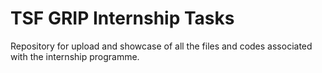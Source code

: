 # TSF GRIP Internship Tasks
 Repository for upload and showcase of all the files and codes associated with the internship programme.
